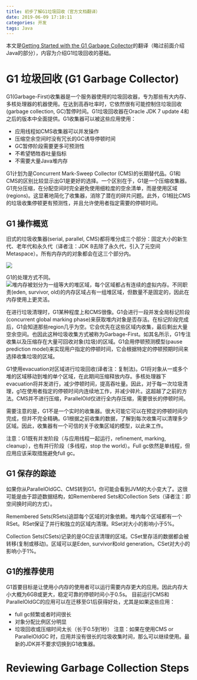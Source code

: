 ```yaml
---
title: 初步了解G1垃圾回收（官方文档翻译）
date: 2019-06-09 17:10:11
categories: 开发
tags: Java
---
```


本文是[Getting Started with the G1 Garbage Collector](https://www.oracle.com/technetwork/tutorials/tutorials-1876574.html)的翻译（略过前面介绍Java的部分），内容为介绍G1垃圾回收的基础。

<!-- more -->

# G1 垃圾回收 (G1 Garbage Collector)
G1(Garbage-First)收集器是一个服务器使用的垃圾回收器，专为那些有大内存、多核处理器的机器使用。在达到高吞吐率时，它依然很有可能控制住垃圾回收(garbage collection, GC)暂停时间。G1垃圾回收器在Oracle JDK 7 update 4和之后的版本中全面提供。G1收集器可以被这些应用使用：
- 应用线程如CMS收集器可以并发操作
- 压缩空余空间时没有冗长的GC诱导停顿时间
- GC暂停阶段需要更多可预测性
- 不希望牺牲吞吐量指标
- 不需要大量Java堆内存

G1计划为是Concurrent Mark-Sweep Collector (CMS)的长期替代品。G1和CMS的区别比较显示出G1是更好的选择。一个区别在于，G1是一个压缩收集器。G1充分压缩，在分配空间时完全避免使用细粒度的空余清单，而是使用区域(regions)。这显著地简化了收集器，消除了潜在的碎片问题。此外，G1相比CMS的垃圾收集停顿更有预测性，并且允许使用者指定需要的停顿时间。

## G1 操作概览
旧式的垃圾收集器(serial, parallel, CMS)都将堆分成三个部分：固定大小的新生代、老年代和永久代（译者注：JDK 8去除了永久代，引入了元空间Metaspace）。所有内存内的对象都会在这三个部分内。

![](https://www.oracle.com/webfolder/technetwork/tutorials/obe/java/G1GettingStarted/images/HeapStructure.png)


G1的处理方式不同。
![堆内存被划分为一组等大的堆区域，每个区域都占有连续的虚拟内存。不同职责(eden, survivor, old)的内存区域占有一组堆区域，但数量不是固定的，因此在内存使用上更灵活。](https://www.oracle.com/webfolder/technetwork/tutorials/obe/java/G1GettingStarted/images/slide9.png)

在进行垃圾清理时，G1某种程度上和CMS很像。G1会进行一段并发全局标记阶段(concurrent global marking phase)来获取堆内对象是否存活。在标记阶段完成后，G1会知道那些region几乎为空。它会优先在这些区域内收集，最后剩出大量空余空间。也因此这种垃圾收集方式被称为Garbage-First。如其名所示，G1专注收集以及压缩存在大量可回收对象(垃圾)的区域。G1会用停顿预测模型(pause prediction model)来实现用户指定的停顿时间，它会根据特定的停顿预期时间来选择收集垃圾的区域。

G1使用evacuation对区域进行垃圾回收(译者注：复制法)。G1将对象从一或多个堆的区域移动到堆的单个区域，在此期间压缩释放内存。多核处理器下evacuation将并发进行，减少停顿时间，提高吞吐量。因此，对于每一次垃圾清理，g1在使用者指定的停顿时间内连续地工作，并减少碎片。这超越了之前的方法。CMS并不进行压缩，ParallelOld仅进行全内存压缩，需要很长的停顿时间。

需要注意的是，G1不是一个实时的收集器。很大可能它可以在预定的停顿时间内完成，但并不完全精确。G1根据之前收集的数据，了解到每次收集可以清理多少区域。因此，收集器有一个可信的关于收集区域的模型，以此来工作。

注意：G1既有并发阶段（与应用线程一起运行，refinement, marking, cleanup），也有并行阶段（多线程，stop the world）。Full gc依然是单线程，但应用应该采取措施避免full gc。


## G1 保存的踪迹
如果你从ParallelOldGC、CMS转到G1，你可能会看到JVM的大小变大了。这很可能是由于踪迹数据结构，如Remembered Sets和Collection Sets（译者注：即空间换时间的方式）。

Remembered Sets(RSets)追踪每个区域的对象依赖。堆内每个区域都有一个RSet。RSet保证了并行和独立的区域内清理。RSet对大小的影响小于5%。

Collection Sets(CSets)记录的是GC应该清理的区域。CSet里存活的数据都会被转移(复制或移动)。区域可以是Eden, survivor和old generation。CSet对大小的影响小于1%。


## G1的推荐使用
G1首要目标是让使用小内存的使用者可以运行需要内存更大的应用。因此内存大小大概为6GB或更大，稳定可靠的停顿时间小于0.5s。
目前运行CMS和ParallelOldGC的应用可以在迁移至G1后获得好处，尤其是如果这些应用：
- full gc频繁或者时间很长
- 对象分配比例区分明显
- 垃圾回收或压缩时间太长（长于0.5到1秒）
注意：如果在使用CMS or ParallelOldGC 时，应用并没有很长的垃圾收集时间，那么可以继续使用。最新的JDK并不要求切换到G1收集器。

# Reviewing Garbage Collection Steps
 




